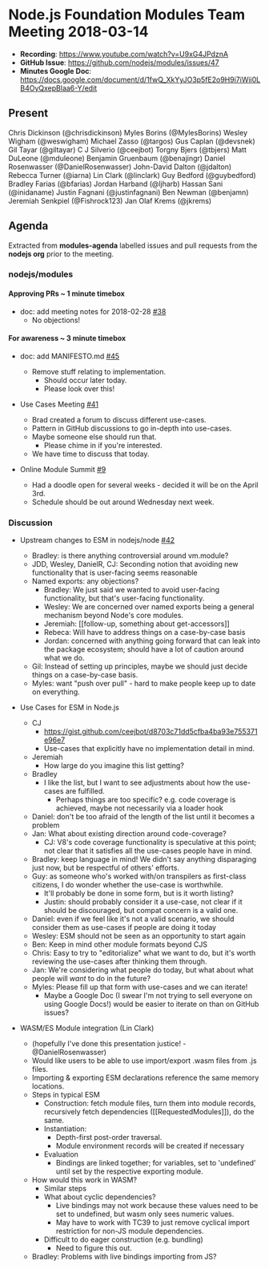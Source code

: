 # Node.js Foundation Modules Team Meeting 2018-03-14

* **Recording**: https://www.youtube.com/watch?v=U9xG4JPdznA  
* **GitHub Issue**: https://github.com/nodejs/modules/issues/47
* **Minutes Google Doc**: https://docs.google.com/document/d/1fwQ_XkYyJO3p5fE2o9H9i7iWii0LB4OyQxepBlaa6-Y/edit

## Present

Chris Dickinson (@chrisdickinson)
Myles Borins (@MylesBorins)
Wesley Wigham (@weswigham)
Michael Zasso (@targos)
Gus Caplan (@devsnek)
Gil Tayar (@giltayar)
C J Silverio (@ceejbot)
Torgny Bjers (@tbjers)
Matt DuLeone (@mduleone)
Benjamin Gruenbaum (@benajingr)
Daniel Rosenwasser (@DanielRosenwasser)
John-David Dalton (@jdalton)
Rebecca Turner (@iarna)
Lin Clark (@linclark)
Guy Bedford (@guybedford)
Bradley Farias (@bfarias)
Jordan Harband (@ljharb)
Hassan Sani (@inidaname)
Justin Fagnani (@justinfagnani)
Ben Newman (@benjamn)
Jeremiah Senkpiel (@Fishrock123)
Jan Olaf Krems (@jkrems)

## Agenda

Extracted from **modules-agenda** labelled issues and pull requests from the **nodejs org** prior to the meeting.


### nodejs/modules

#### Approving PRs ~ 1 minute timebox

* doc: add meeting notes for 2018-02-28 [#38](https://github.com/nodejs/modules/pull/38)
  * No objections!

#### For awareness ~ 3 minute timebox

* doc: add MANIFESTO.md [#45](https://github.com/nodejs/modules/pull/45)
  * Remove stuff relating to implementation.
    * Should occur later today.
    * Please look over this!

* Use Cases Meeting [#41](https://github.com/nodejs/modules/issues/41)
  * Brad created a forum to discuss different use-cases.
  * Pattern in GitHub discussions to go in-depth into use-cases.
  * Maybe someone else should run that.
    * Please chime in if you're interested.
  * We have time to discuss that today.

* Online Module Summit [#9](https://github.com/nodejs/modules/issues/9)
  * Had a doodle open for several weeks - decided it will be on the April 3rd.
  * Schedule should be out around Wednesday next week.

### Discussion

* Upstream changes to ESM in nodejs/node [#42](https://github.com/nodejs/modules/issues/42)
    * Bradley: is there anything controversial around vm.module?
    * JDD, Wesley, DanielR, CJ: Seconding notion that avoiding new functionality that is user-facing seems reasonable
    * Named exports: any objections?
      * Bradley: We just said we wanted to avoid user-facing functionality, but that's user-facing functionality.
      * Wesley: We are concerned over named exports being a general mechanism beyond Node's core modules.
      * Jeremiah: \[\[follow-up, something about get-accessors]]
      * Rebeca: Will have to address things on a case-by-case basis
      * Jordan: concerned with anything going forward that can leak into the package ecosystem; should have a lot of caution around what we do.
  * Gil: Instead of setting up principles, maybe we should just decide things on a case-by-case basis.
  * Myles: want "push over pull" - hard to make people keep up to date on everything.
 
* Use Cases for ESM in Node.js
  * CJ
    * https://gist.github.com/ceejbot/d8703c71dd5cfba4ba93e755371e96e7
    * Use-cases that explicitly have no implementation detail in mind.
  * Jeremiah
    * How large do you imagine this list getting?
  * Bradley
    * I like the list, but I want to see adjustments about how the use-cases are fulfilled.
      * Perhaps things are too specific? e.g. code coverage is achieved, maybe not necessarily via a loader hook
  * Daniel: don't be too afraid of the length of the list until it becomes a problem
  * Jan: What about existing direction around code-coverage?
    * CJ: V8's code coverage functionality is speculative at this point; not clear that it satisfies all the use-cases people have in mind.
  * Bradley: keep language in mind! We didn't say anything disparaging just now, but be respectful of others' efforts.
  * Guy: as someone who's worked with/on transpilers as first-class citizens, I do wonder whether the use-case is worthwhile.
    * It'll probably be done in some form, but is it worth listing?
    * Justin: should probably consider it a use-case, not clear if it should be discouraged, but compat concern is a valid one.
  * Daniel: even if we feel like it's not a valid scenario, we should consider them as use-cases if people are doing it today
  * Wesley: ESM should not be seen as an opportunity to start again
  * Ben: Keep in mind other module formats beyond CJS
  * Chris: Easy to try to "editorialize" what we want to do, but it's worth reviewing the use-cases after thinking them through.
  * Jan: We're considering what people do today, but what about what people will *want* to do in the future?
  * Myles: Please fill up that form with use-cases and we can iterate!
    * Maybe a Google Doc (I swear I'm not trying to sell everyone on using Google Docs!) would be easier to iterate on than on GitHub issues?

* WASM/ES Module integration (Lin Clark)
  * (hopefully I've done this presentation justice! - @DanielRosenwasser)
  * Would like users to be able to use import/export .wasm files from .js files.
  * Importing & exporting ESM declarations reference the same memory locations.
  * Steps in typical ESM
    * Construction: fetch module files, turn them into module records, recursively fetch dependencies (\[\[RequestedModules]]), do the same.
    * Instantiation:
      * Depth-first post-order traversal.
      * Module environment records will be created if necessary
    * Evaluation
      * Bindings are linked together; for variables, set to 'undefined' until set by the respective exporting module.
  * How would this work in WASM?
    * Similar steps
    * What about cyclic dependencies?
      * Live bindings may not work because these values need to be set to undefined, but wasm only sees numeric values.
      * May have to work with TC39 to just remove cyclical import restriction for non-JS module dependencies.
    * Difficult to do eager construction (e.g. bundling)
      * Need to figure this out.
  * Bradley: Problems with live bindings importing from JS?
 
